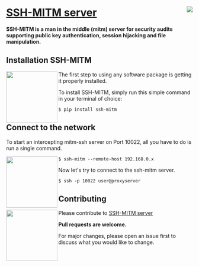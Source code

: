 
# [SSH-MITM server](https://github.com/ssh-mitm/ssh-mitm) <img src="https://github-readme-stats.vercel.app/api?username=manfred-kaiser&show_icons=true&hide=stars&count_private=true" align="right">


**SSH-MITM is a man in the middle (mitm) server for security audits supporting public key authentication, session hijacking and file manipulation.**


## Installation SSH-MITM

<img src="https://ssh-mitm.at/assets/images/streamline-free/monitor-loading-progress.svg" align="left" width="138">


The first step to using any software package is getting it properly installed.

To install SSH-MITM, simply run this simple command in your terminal of choice:

    $ pip install ssh-mitm

## Connect to the network


To start an intercepting mitm-ssh server on Port 10022, all you have to do is run a single command.

<img src="https://ssh-mitm.at/assets/images/streamline-free/programmer-male.svg" align="left" width="138">


    $ ssh-mitm --remote-host 192.168.0.x
    
Now let's try to connect to the ssh-mitm server.

    $ ssh -p 10022 user@proxyserver

## Contributing

<img src="https://ssh-mitm.at/assets/images/streamline-free/write-paper-ink.svg" align="left" width="138">

Please contribute to [SSH-MITM server](https://github.com/ssh-mitm/ssh-mitm)

**Pull requests are welcome.** 

For major changes, please open an issue first to discuss what you would like to change.

